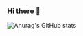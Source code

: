 ### Hi there 👋


![Anurag's GitHub stats](https://github-readme-stats.vercel.app/api?username=MelihYuvaci&show_icons=true&theme=tokyonight)

